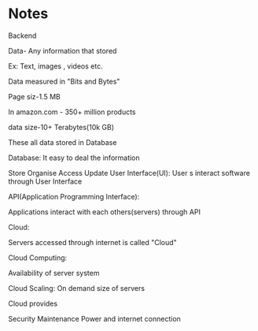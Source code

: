 # Notes
Backend

Data- Any information that stored

Ex: Text, images , videos etc.

Data measured in "Bits and Bytes"

Page siz-1.5 MB

In amazon.com - 350+ million products

data size-10+ Terabytes(10k GB)

These all data stored in Database

Database: It easy to deal the information

Store
Organise
Access
Update
User Interface(UI): User s interact software through User Interface

API(Application Programming Interface):

Applications interact with each others(servers) through API

Cloud:

Servers accessed through internet is called "Cloud"

Cloud Computing:

Availability of server system

Cloud Scaling: On demand size of servers

Cloud provides

Security
Maintenance
Power and internet connection










